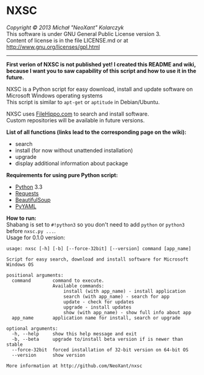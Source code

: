 NXSC
====
*Copyright &copy; 2013 Michał "NeoXant" Kolarczyk*  
This software is under GNU General Public License version 3.  
Content of license is in the file LICENSE.md or at http://www.gnu.org/licenses/gpl.html

***
**First verion of NXSC is not published yet! I created this README and wiki, because I want you to saw capability of this script and how to use it in the future.**

NXSC is a Python script for easy download, install and update software on Microsoft Windows operating systems  
This script is similar to `apt-get` or `aptitude` in Debian/Ubuntu.

NXSC uses [FileHippo.com](http://filehippo.com/) to search and install software.  
Custom repositories will be available in future versions.  

**List of all functions (links lead to the corresponding page on the wiki):**
- search
- install (for now without unattended installation)
- upgrade
- display additional information about package

**Requirements for using pure Python script:**
- [Python](http://python.org/) 3.3
- [Requests](http://docs.python-requests.org/en/latest/)
- [BeautifulSoup](http://www.crummy.com/software/BeautifulSoup/)
- [PyYAML](http://pyyaml.org/)

**How to run:**  
Shabang is set to `#!python3` so you don't need to add `python` or `python3` before `nxsc.py ...`.  
Usage for 0.1.0 version:
```
usage: nxsc [-h] [-b] [--force-32bit] [--version] command [app_name]

Script for easy search, download and install software for Microsoft Windows OS

positional arguments:
  command        command to execute.
                 Available commands:
                     install (with app_name) - install application
                     search (with app_name) - search for app
                     update - check for updates
                     upgrade - install updates
                     show (with app_name) - show full info about app
  app_name       application name for install, search or upgrade

optional arguments:
  -h, --help     show this help message and exit
  -b, --beta     upgrade to/install beta version if is newer than stable
  --force-32bit  forced installation of 32-bit version on 64-bit OS
  --version      show version

More information at http://github.com/NeoXant/nxsc
```
